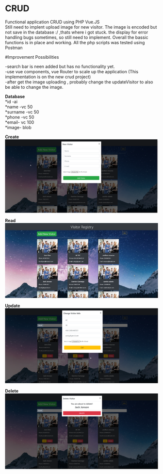 # CRUD
Functional application CRUD using PHP Vue.JS  
Still need to implent upload image for new visitor. 
The image is encoded but not save in the database :/ ,thats where i got stuck.
the display for error handling bugs sometimes, so still need to implement.
Overall the bassic functions is in place and working.
All the php scripts was tested using Postman

#Improvement Possibilities

-search bar is neen added but has no functionality yet.  
-use vue components, vue Router to scale up the application (This implementation is on the new crud project)  
-after get the image uploading , probably change the updateVisitor to also be able to change the image.  

**Database**   
*id -ai  
*name -vc 50  
*surname -vc 50  
*phone -vc 50  
*email- vc 100  
*image- blob  

**Create** 
![](/images/create.png)

**Read**
![](/images/read.jpg)

**Update**
![](/images/update.png)

**Delete**
![](/images/delete.png)
